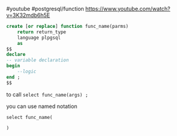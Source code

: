 #youtube #postgresql/function 
https://www.youtube.com/watch?v=3K32mdb6h5E

```sql
create [or replace] function func_name(parms)
	return return_type
	language plpgsql
	as
$$
declare
-- variable declaration
begin
	--logic
end ;
$$
```

to call
`select func_name(args) ;`

you can use named notation
```
select func_name(

)
```


